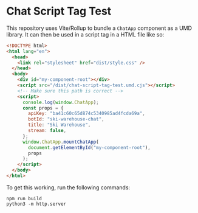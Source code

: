 # Chat Script Tag Test

This repository uses Vite/Rollup to bundle a `ChatApp` component as a UMD
library. It can then be used in a script tag in a HTML file like so:

```html
<!DOCTYPE html>
<html lang="en">
  <head>
    <link rel="stylesheet" href="dist/style.css" />
  </head>
  <body>
    <div id="my-component-root"></div>
    <script src="/dist/chat-script-tag-test.umd.cjs"></script>
    <!-- Make sure this path is correct -->
    <script>
      console.log(window.ChatApp);
      const props = {
        apiKey: "ba41c60c65d874c5340985ad4fcda69a",
        botId: "ski-warehouse-chat",
        title: "Ski Warehouse",
        stream: false,
      };
      window.ChatApp.mountChatApp(
        document.getElementById("my-component-root"),
        props
      );
    </script>
  </body>
</html>
```

To get this working, run the following commands:

```
npm run build
python3 -m http.server
```
